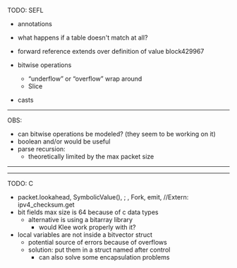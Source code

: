 TODO: SEFL

- annotations

- what happens if a table doesn't match at all?

-  forward reference extends over definition of value block429967

- bitwise operations
    - “underflow” or “overflow” wrap around
    - Slice
- casts

---------------------------------------------------------------------------------------------------

OBS:

- can bitwise operations be modeled? (they seem to be working on it)
- boolean and/or would be useful
- parse recursion:
    - theoretically limited by the max packet size


---------------------------------------------------------------------------------------------------
---------------------------------------------------------------------------------------------------

TODO: C

- packet.lookahead, SymbolicValue(), ; , Fork, emit, //Extern: ipv4_checksum.get
- bit fields max size is 64 because of c data types
    -  alternative is using a bitarray library
        - would Klee work properly with it?
- local variables are not inside a bitvector struct
    - potential source of errors because of overflows
    - solution: put them in a struct named after control
        - can also solve some encapsulation problems